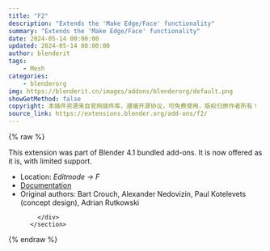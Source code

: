 ```yaml
---
title: "F2"
description: "Extends the 'Make Edge/Face' functionality"
summary: "Extends the 'Make Edge/Face' functionality"
date: 2024-05-14 00:00:00
updated: 2024-05-14 00:00:00
author: blenderit
tags: 
    - Mesh
categories:
    - blenderorg
img: https://blenderit.cn/images/addons/blenderorg/default.png
showGetMethod: false
copyright: 本插件资源来自官网插件库，遵循开源协议，可免费使用，版权归原作者所有！
source_link: https://extensions.blender.org/add-ons/f2/
---
```


{% raw %}
<section id="about" class="mt-3">
            <div class="box style-rich-text">
              <p>This extension was part of Blender 4.1 bundled add-ons.
It is now offered as it is, with limited support.</p>
<ul>
<li>Location: <em>Editmode → F</em></li>
<li><a rel="nofollow noopener noreferrer external" target="_blank" href="https://docs.blender.org/manual/en/4.1//addons/mesh/f2.html">Documentation</a></li>
<li>Original authors: Bart Crouch, Alexander Nedovizin, Paul Kotelevets (concept design), Adrian Rutkowski</li>
</ul>

            </div>
          </section>
<div style="display: none">blenderorg</div>
{% endraw %}